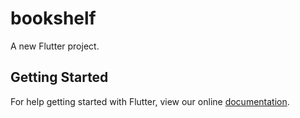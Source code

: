 # bookshelf

A new Flutter project.

## Getting Started

For help getting started with Flutter, view our online
[documentation](http://flutter.io/).
